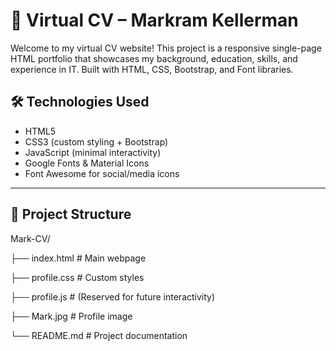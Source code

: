 # 💼 Virtual CV – Markram Kellerman

Welcome to my virtual CV website! This project is a responsive single-page HTML portfolio that showcases my background, education, skills, and experience in IT. Built with HTML, CSS, Bootstrap, and Font libraries.

## 🛠️ Technologies Used

- HTML5
- CSS3 (custom styling + Bootstrap)
- JavaScript (minimal interactivity)
- Google Fonts & Material Icons
- Font Awesome for social/media icons

---

## 📁 Project Structure
Mark-CV/

├── index.html # Main webpage

├── profile.css # Custom styles

├── profile.js # (Reserved for future interactivity)

├── Mark.jpg # Profile image

└── README.md # Project documentation





